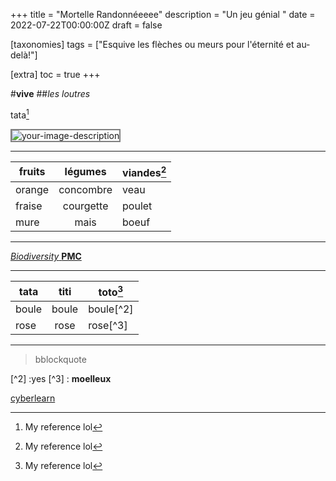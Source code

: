 +++
title = "Mortelle Randonnéeeee"
description = "Un jeu génial "
date = 2022-07-22T00:00:00Z
draft = false

[taxonomies]
tags = ["Esquive les flèches ou meurs pour l'éternité et au-delà!"]

[extra]
toc = true
+++

#**vive** 
##*les loutres* 

tata[^1]

<img src= "https://biodiversitypmc.sibils.org/img/logo_banner.7ff68d4d.png" alt="your-image-description" style="border:2px solid grey;">

_____________________________
|fruits|légumes|viandes[^1]|
|------|:-------:|-------|
|orange|concombre|veau|
|fraise|courgette|poulet|
|mure|mais|boeuf|
______________________________

[^1]: My reference lol

[*Biodiversity* **PMC**](https://biodiversitypmc.sibils.org/ )


-----------------------
|tata|titi|toto[^1]|
|------|:-----:|-------|
|boule|boule|boule[^2]|
|rose|rose|rose[^3]|
*********
>bblockquote

[^2] :yes
[^3] : **moelleux**

[cyberlearn](https://cyberlearn.hes-so.ch/)


